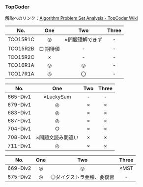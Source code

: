 ### TopCoder

解説へのリンク：[Algorithm Problem Set Analysis - TopCoder Wiki](http://apps.topcoder.com/wiki/display/tc/Algorithm+Problem+Set+Analysis)

| No. |One|Two|Three|
|:---:|:-:|:-:|:-:|
| TCO15R1C |◎|×問題理解できず|-|
| TCO15R2B |□ 期待値|-|-|
| TCO15R2C |×|-|-|
| TCO16R1A |◎|◎|-|
| TCO17R1A |◎|〇|-|

| No. |One|Two|Three|
|:---:|:-:|:-:|:-:|
| 665-Div1 |×LuckySum|-|-|
| 679-Div1 |◎|×|×|
| 683-Div1 |◎|×|×|
| 687-Div1 |◎|×|×|
| 704-Div1 |○|×|×|
| 708-Div1 |×問題文読み間違い|×|×|
| 711-Div1 |◎|×|×|

| No. |One|Two|Three|
|:---:|:-:|:-:|:-:|
| 669-Div2 |◎|◎|×MST|
| 675-Div2 |◎|◎ダイクストラ亜種、要復習|-|
